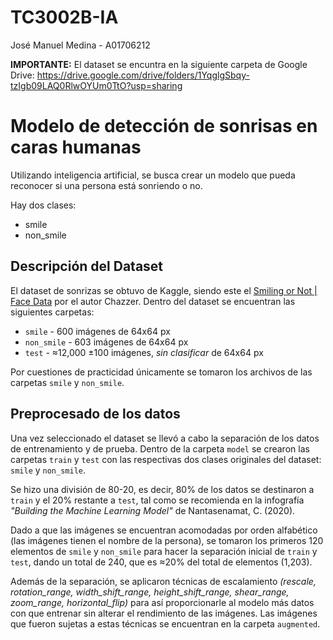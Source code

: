 # TC3002B-IA
José Manuel Medina - A01706212

**IMPORTANTE:** El dataset se encuntra en la siguiente carpeta de Google Drive: https://drive.google.com/drive/folders/1YqglgSbqy-tzIgb09LAQ0RlwOYUm0TtO?usp=sharing

# Modelo de detección de sonrisas en caras humanas
Utilizando inteligencia artificial, se busca crear un modelo que pueda reconocer si una persona está
sonriendo o no.

Hay dos clases:
- smile
- non_smile

## Descripción del Dataset
El dataset de sonrizas se obtuvo de Kaggle, siendo este el [Smiling or Not | Face Data](https://www.kaggle.com/datasets/chazzer/smiling-or-not-face-data) por el autor Chazzer.
Dentro del dataset se encuentran las siguientes carpetas:
- `smile` - 600 imágenes de 64x64 px
- `non_smile` - 603 imágenes de 64x64 px
- `test` - ≈12,000 ±100 imágenes, _sin clasificar_ de 64x64 px

Por cuestiones de practicidad únicamente se tomaron los archivos de las carpetas `smile` y `non_smile`.

## Preprocesado de los datos
Una vez seleccionado el dataset se llevó a cabo la separación de los datos de entrenamiento y de prueba.
Dentro de la carpeta `model` se crearon las carpetas `train` y `test` con las respectivas dos clases originales del
dataset: `smile` y `non_smile`. 

Se hizo una división de 80-20, es decir, 80% de los datos se destinaron a `train` y el
20% restante a `test`, tal como se recomienda en la infografía _"Building the Machine Learning Model"_ de Nantasenamat, C. (2020).

Dado a que las imágenes se encuentran acomodadas por orden alfabético (las imágenes tienen el nombre de la persona), se tomaron los primeros 120 elementos de `smile` y `non_smile`
para hacer la separación inicial de `train` y `test`, dando un total de 240, que es ≈20% del total de elementos (1,203).

Además de la separación, se aplicaron técnicas de escalamiento _(rescale, rotation_range, width_shift_range, height_shift_range, shear_range, zoom_range, horizontal_flip)_
para así proporcionarle al modelo más datos con que entrenar sin alterar el rendimiento de las imágenes.
Las imágenes que fueron sujetas a estas técnicas se encuentran en la carpeta `augmented`.
